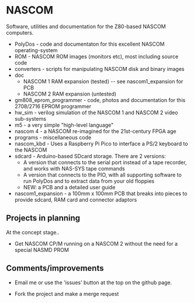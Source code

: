 # NASCOM

Software, utilities and documentation for the Z80-based NASCOM computers.

* PolyDos - code and documentaton for this excellent NASCOM operating-system
* ROM - NASCOM ROM images (monitors etc), most including source code
* converters - scripts for manipulating NASCOM disk and binary images
* doc
  * NASCOM 1 RAM expansion (tested) -- see nascom1_expansion for PCB
  * NASCOM 2 RAM expansion (untested)
* gm808_eprom_programmer - code, photos and documentation for this 2708/2716 EPROM programmer
* hw_sim - verilog simulation of the NASCOM 1 and NASCOM 2 video sub-systems
* m5 - a very simple "high-level language"
* nascom 4 - a NASCOM re-imagined for the 21st-century FPGA age
* programs - miscellaneous code
* nascom_kbd - Uses a Raspberry Pi Pico to interface a PS/2 keyboard to the NASCOM
* sdcard - Arduino-based SDcard storage. There are 2 versions:
  * A version that connects to the serial port instead of a tape recorder, and works with NAS-SYS tape commands
  * A version that connects to the PIO, with all supporting software to run PolyDos and to extract data from your old floppies
  * NEW: a PCB and a detailed user guide
* nascom1_expansion - a 100mm x 100mm PCB that breaks into pieces to provide sdcard, RAM card and connector adaptors

## Projects in planning

At the concept stage..

* Get NASCOM CP/M running on a NASCOM 2 without the need for a special NASMD PROM

## Comments/improvements

* Email me or use the 'issues' button at the top on the github page.

* Fork the project and make a merge request

